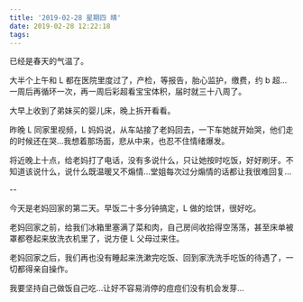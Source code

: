 ```yaml
---
title: '2019-02-28 星期四 晴'
date: 2019-02-28 12:22:18
tags:
---
```


已经是春天的气温了。

大半个上午和 L 都在医院里度过了，产检，等报告，胎心监护，缴费，约 b 超...一周后再循环一次，再一周后彩超看宝宝体积，届时就三十八周了。

大早上收到了弟妹买的婴儿床，晚上拆开看看。

昨晚 L 同家里视频，L 妈妈说，从车站接了老妈回去，一下车她就开始哭，他们走的时候还在哭...我想着那场面，悲从中来，也忍不住情绪爆发。

将近晚上十点，给老妈打了电话，没有多说什么，只让她按时吃饭，好好刷牙。不知道该说什么，说什么既温暖又不煽情...堂姐每次过分煽情的话都让我很难回复...

--

今天是老妈回家的第二天。早饭二十多分钟搞定，L 做的烩饼，很好吃。

老妈回家之前，给我们冰箱里塞满了菜和肉，自己房间收拾得空荡荡，甚至床单被罩都卷起来放洗衣机里了，说方便 L 父母过来住。

老妈回家之后，我们再也没有睡起来洗漱完吃饭、回到家洗洗手吃饭的待遇了，一切都得亲自操作。

我要坚持自己做饭自己吃...让好不容易消停的痘痘们没有机会发芽...

